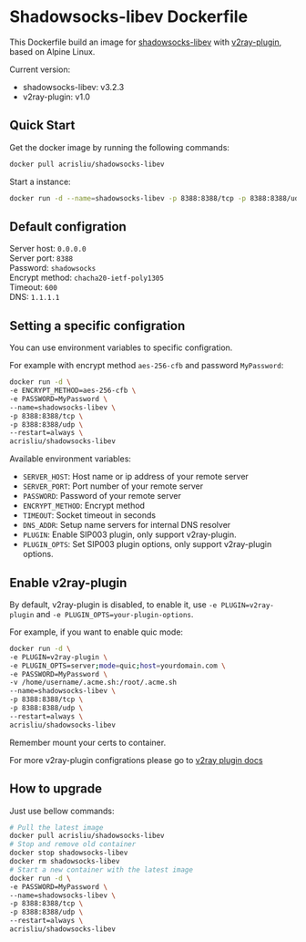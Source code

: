 # Shadowsocks-libev Dockerfile
This Dockerfile build an image for [shadowsocks-libev](https://github.com/shadowsocks/shadowsocks-libev/) with [v2ray-plugin](https://github.com/shadowsocks/v2ray-plugin), based on Alpine Linux.

Current version:
- shadowsocks-libev: v3.2.3
- v2ray-plugin: v1.0


## Quick Start

Get the docker image by running the following commands:

```bash
docker pull acrisliu/shadowsocks-libev
```

Start a instance:

```bash
docker run -d --name=shadowsocks-libev -p 8388:8388/tcp -p 8388:8388/udp --restart=always acrisliu/shadowsocks-libev
```


## Default configration

Server host: `0.0.0.0`    
Server port: `8388`    
Password: `shadowsocks`    
Encrypt method: `chacha20-ietf-poly1305`    
Timeout: `600`    
DNS: `1.1.1.1`    


## Setting a specific configration

You can use environment variables to specific configration.

For example with encrypt method `aes-256-cfb` and password `MyPassword`:

```bash
docker run -d \
-e ENCRYPT_METHOD=aes-256-cfb \
-e PASSWORD=MyPassword \
--name=shadowsocks-libev \
-p 8388:8388/tcp \
-p 8388:8388/udp \
--restart=always \
acrisliu/shadowsocks-libev
```

Available environment variables:

- `SERVER_HOST`: Host name or ip address of your remote server
- `SERVER_PORT`: Port number of your remote server
- `PASSWORD`: Password of your remote server
- `ENCRYPT_METHOD`: Encrypt method
- `TIMEOUT`: Socket timeout in seconds
- `DNS_ADDR`: Setup name servers for internal DNS resolver
- `PLUGIN`: Enable SIP003 plugin, only support v2ray-plugin.
- `PLUGIN_OPTS`: Set SIP003 plugin options, only support v2ray-plugin options.


## Enable v2ray-plugin
By default, v2ray-plugin is disabled, to enable it, use `-e PLUGIN=v2ray-plugin` and `-e PLUGIN_OPTS=your-plugin-options`.

For example, if you want to enable quic mode:
```sh
docker run -d \
-e PLUGIN=v2ray-plugin \
-e PLUGIN_OPTS=server;mode=quic;host=yourdomain.com \
-e PASSWORD=MyPassword \
-v /home/username/.acme.sh:/root/.acme.sh
--name=shadowsocks-libev \
-p 8388:8388/tcp \
-p 8388:8388/udp \
--restart=always \
acrisliu/shadowsocks-libev
```

Remember mount your certs to container.

For more v2ray-plugin configrations please go to [v2ray plugin docs](https://github.com/shadowsocks/v2ray-plugin/blob/master/README.md)


## How to upgrade

Just use bellow commands:

```bash
# Pull the latest image
docker pull acrisliu/shadowsocks-libev
# Stop and remove old container
docker stop shadowsocks-libev
docker rm shadowsocks-libev
# Start a new container with the latest image
docker run -d \
-e PASSWORD=MyPassword \
--name=shadowsocks-libev \
-p 8388:8388/tcp \
-p 8388:8388/udp \
--restart=always \
acrisliu/shadowsocks-libev
```
